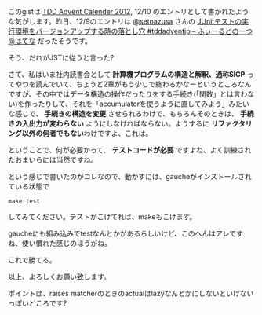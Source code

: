 このgistは [TDD Advent Calender 2012](http://atnd.org/events/33846), 12/10 のエントリとして書かれたような気がします。昨日、12/9のエントリは [@setoazusa](https://twitter.com/setoazusa) さんの [JUnitテストの実行環境をバージョンアップする時の落とし穴 #tddadventjp – ふぃーるどのーつ@はてな](http://d.hatena.ne.jp/setoazusa/20121209/1355056720) だったそうです。

そう、だれがJSTに従うと言った?

さて、私はいま社内読書会として **計算機プログラムの構造と解釈、通称SICP** ってやつを読んでいて、ちょうど2章がもう少しで終わるかなーというところなんですが、その中ではデータ構造の操作だったりをする手続き(「関数」とは言わない)を作ったりして、それを「accumulatorを使うように直してみよう」みたいな感じで、 **手続きの構造を変更** させられるわけで、もちろんそのときは、 **手続きの入出力が変わらない** ようにしなければならない。ようするに **リファクタリング以外の何者でもない**わけですよ、これは。

ということで、何が必要かって、 **テストコードが必要** ですよね、よく訓練されたおまいらには当然ですね。

という感じで書いたのがコレなので、動かすには、gaucheがインストールされている状態で

```
make test
```

してみてください。テストがこけてれば、makeもこけます。

gaucheにも組み込みでtestなんとかがあるらしいけど、このへんはアレですね、使い慣れた感じのほうがね。

これで勝てる。

以上、よろしくお願い致します。

ポイントは、raises matcherのときのactualはlazyなんとかにしないといけないっぽいところです?